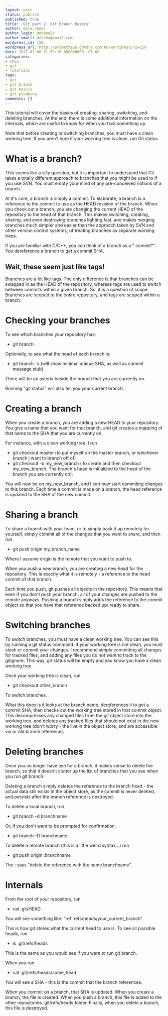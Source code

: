 ```yaml
---
layout: post
status: publish
published: true
title: 'Git part 2: Git branch basics'
author: dale.hamel
author_login: umhameld
author_email: daleha@gmail.com
wordpress_id: 150
wordpress_url: http://prometheus.gotdns.com:88/wordpress/?p=150
date: 2012-02-06 01:59:16.000000000 -05:00
categories:
- FOSS
- git
- Tutorials
tags:
- git
- git branch
- git basics
- git plumbing
comments: []
---
```

<p>This tutorial will cover the basics of creating, sharing, switching, and deleting branches. At the end, there is some additional information on the internals, which are useful to know for when you fsck something up.</p>

<p>Note that before creating or switching branches, you must have a clean working tree. If you aren't sure if your working tree is clean, run Git status.</p>

<h1>What is a branch?</h1>

<p>This seems like a silly question, but it is important to understand that Git takes a totally different approach to branches that you might be used to if you use SVN. You must empty your mind of any pre-conceived notions of a branch.</p>

<p>At it's core, a branch is simply a commit. To elaborate, a branch is a reference to the commit to use as the HEAD revision of the branch. When you check out a branch, you are changing the current HEAD of the repository to the head of that branch. This makes switching, creating, sharing, and even destroying branches lighting fast, and makes merging branches much simpler and easier than the approach taken by SVN and other version control systems, of treating branches as separate working trees.</p>

<p>If you are familiar with C/C++, you can think of a branch as a " commit*". You dereference a branch to get a commit SHA.</p>

<h2>Wait, these seem just like tags!</h2>

<p>Branches are a lot like tags. The only difference is that branches can be swapped in as the HEAD of the repository, whereas tags are used to switch between commits within a given branch. So, it is a question of scope. Branches are scoped to the entire repository, and tags are scoped within a branch.</p>

<h1>Checking your branches</h1>

<p>To see which branches your repository has:</p>

<ul>
<li>git branch</li>
</ul>

<p>Optionally, to see what the head of each branch is:</p>

<ul>
<li>git branch -v (will show minimal unique SHA, as well as commit message stub)</li>
</ul>

<p>There will be an asterix beside the branch that you are currently on.</p>

<p>Running "git status" will also tell you your current branch.</p>

<h1>Creating a branch</h1>

<p>When you create a branch, you are adding a new HEAD to your repository. You give a name that you want for that branch, and git creates a mapping of that name to the SHA that you are currently on.</p>

<p>For instance, with a clean working tree, I run</p>

<ul>
<li>git checkout master (to put myself on the master branch, or whichever branch i want to branch off of)</li>
<li>git checkout -b my_new_branch ( to create and then checkout my_new_branch. The branch's head is initialized to the head of the branch you are currently on).</li>
</ul>

<p>You will now be on my_new_branch, and I can now start commiting changes to this branch. Each time a commit is made on a branch, the head reference is updated to the SHA of the new commit.</p>

<h1>Sharing a branch</h1>

<p>To share a branch with your team, or to simply back it up remotely for yourself, simply commit all of the changes that you want to share, and then run</p>

<ul>
<li>git push origin my_branch_name</li>
</ul>

<p>Where I assume origin is the remote that you want to push to.</p>

<p>When you push a new branch, you are creating a new head for the repository. This is exactly what it is remotely - a reference to the head commit of that branch.</p>

<p>Each time you push, git pushes all objects in the repository. This means that even if you don't push your branch, all of your changes are pushed to the remote anyways. Pushing a branch simply adds the reference to the commit object so that you have that reference backed up/ ready to share.</p>

<h1>Switching branches</h1>

<p>To switch branches, you must have a clean working tree. You can see this by running a git status command. If your working tree is not clean, you must stash or commit your changes. I recommend simply committing all changes for tracked files, and adding any files you do not want to track to the gitignore. This way, git status will be empty and you know you have a clean working tree.</p>

<p>Once your working tree is clean, run</p>

<ul>
<li>git checkout other_branch</li>
</ul>

<p>To switch branches.</p>

<p>What this does is it looks at the branch name, dereferences it to get a commit SHA, then checks out the working tree stored in that commit object. This decompresses any changed files from the git object store into the working tree, and deletes any tracked files that should not exist in the new working tree (don't worry - the live in the object store, and are accessible via or old branch reference).</p>

<h1>Deleting branches</h1>

<p>Once you no longer have use for a branch, it makes sense to delete the branch, so that it doesn't clutter up the list of branches that you see when you run git branch.</p>

<p>Deleting a branch simply deletes the reference to the branch head - the actual data still exists in the object store, as the commit is never deleted, and persists after the branch reference is destroyed.</p>

<p>To delete a local branch, run</p>

<ul>
<li>git branch -d branchname</li>
</ul>

<p>Or, if you don't want to be prompted for confirmation,</p>

<ul>
<li>git branch -D branchname.</li>
</ul>

<p>To delete a remote branch (this is a little weird syntax...) run</p>

<ul>
<li>git push origin :branchname</li>
</ul>

<p>The : says "delete the reference with the name branchname".</p>

<h1>Internals</h1>

<p>From the root of your repository, run</p>

<ul>
<li>cat .git/HEAD</li>
</ul>

<p>You will see something like: "ref: refs/heads/your_current_branch"</p>

<p>This is how git stores what the current head to use is. To see all possible heads, run</p>

<ul>
<li>ls .git/refs/heads</li>
</ul>

<p>This is the same as you would see if you were to run git branch.</p>

<p>When you run</p>

<ul>
<li>cat .git/refs/heads/some_head</li>
</ul>

<p>You will see a SHA - this is the commit that the branch references.</p>

<p>When you commit on a branch, that SHA is updated. When you create a branch, the file is created. When you push a branch, this file is added to the other repositories .git/refs/heads folder. Finally, when you delete a branch, this file is destroyed.</p>
